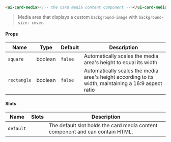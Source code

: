 ```html
<ui-card-media><!-- the card media content component --></ui-card-media>
```

> Media area that displays a custom `background-image` with `background-size: cover`.

#### Props

| Name        | Type    | Default | Description                                                                                          |
| ----------- | ------- | ------- | ---------------------------------------------------------------------------------------------------- |
| `square`    | boolean | `false` | Automatically scales the media area's height to equal its width                                      |
| `rectangle` | boolean | `false` | Automatically scales the media area's height according to its width, maintaining a 16:9 aspect ratio |

#### Slots

| Name      | Slots | Description                                                                   |
| --------- | ----- | ----------------------------------------------------------------------------- |
| `default` |       | The default slot holds the card media content component and can contain HTML. |
